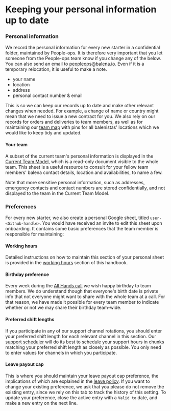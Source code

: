 # Keeping your personal information up to date
### Personal information
We record the personal information for every new starter in a confidential folder, maintained by People-ops. It is therefore very important that you let someone from the People-ops team know if you change any of the below. You can also send an email to peopleops@balena.io. Even if it is a temporary relocation, it is useful to make a note. 

- your name
- location
- address
- personal contact number & email

This is so we can keep our records up to date and make other relevant changes when needed. For example, a change of name or country might mean that we need to issue a new contract for you. We also rely on our records for orders and deliveries to team members, as well as for maintaining our [team map](https://www.balena.io/team) with pins for all balenistas' locations which we would like to keep tidy and updated.

#### Your team

A subset of the current team's personal information is displayed in the [Current Team Model](https://docs.google.com/spreadsheets/d/1fOpah2A6N3xImg5xxGbTygdcNRGBlyZ_jQ2UIzy9PLE/edit#gid=404458414), which is a read-only document visible to the whole team. This sheet is a useful resource to consult for your fellow team members' balena contact details, location and availabilities, to name a few.

Note that more sensitive personal information, such as addresses, emergency contacts and contact numbers are stored confidentially, and not displayed to the team in the Current Team Model.

### Preferences

For every new starter, we also create a personal Google sheet, titled `user-<Github-handle>`. You would have received an invite to edit this sheet upon onboarding. It contains some basic preferences that the team member is responsible for maintaining:

#### Working hours

Detailed instructions on how to maintain this section of your personal sheet is provided in the [working hours](./working-hours-and-availability.md) section of this handbook.

#### Birthday preference

Every week during the [All Hands call](https://github.com/balena-io/balena-io/wiki/All-hands-calls) we wish happy birthday to team members. We do understand though that everyone's birth date is private info that not everyone might want to share with the whole team at a call. For that reason, we have made it possible for every team member to indicate whether or not we may share their birthday team-wide.

#### Preferred shift lengths

If you participate in any of our support channel rotations, you should enter your preferred shift length for each relevant channel in this section. Our [support scheduler](https://github.com/people-os/support-shift-scheduler) will do its best to schedule your support hours in chunks matching your preferred shift length as closely as possible. You only need to enter values for channels in which you participate.

#### Leave payout cap

This is where you should maintain your leave payout cap preference, the implications of which are explained in the [leave policy](../policies/leave-policy.md). If you want to change your existing preference, we ask that you please do not remove the existing entry, since we rely on this tab to track the history of this setting. To update your preference, close the active entry with a `Valid to` date, and make a new entry on the next line.









